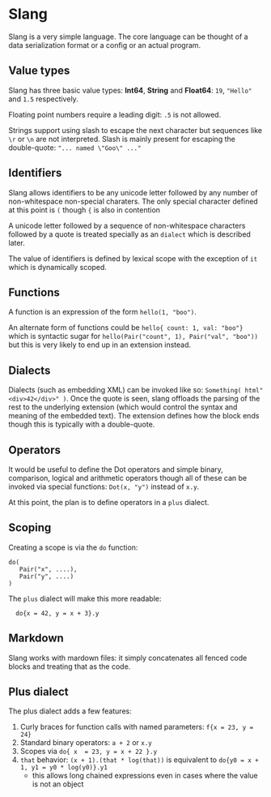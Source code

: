 # Slang

Slang is a very simple language. The core language can be thought of a data serialization format or a config or an actual program.

## Value types

Slang has three basic value types: **Int64**, **String** and **Float64**:  `19`, `"Hello"` and `1.5` respectively.

Floating point numbers require a leading digit: `.5` is not  allowed.

Strings support using slash to escape the next character but sequences like `\r` or `\n` are not interpreted.  Slash is mainly present for escaping the double-quote: `"... named \"Goo\" ..."`

## Identifiers

Slang allows identifiers to be any unicode letter followed by any number of non-whitespace non-special charaters.  The only special character defined at this point is `(` though `{` is also in contention

A unicode letter followed by a sequence of non-whitespace characters followed by a quote is treated specially as an `dialect` which is described later.

The value of identifiers is defined by lexical scope with the exception of `it` which is dynamically scoped.

## Functions

A function is an expression of the form `hello(1, "boo")`.  

An alternate form of functions could be `hello{ count: 1, val: "boo"}` which is syntactic sugar for
`hello(Pair("count", 1), Pair("val", "boo"))` but this is very likely to end up in an extension instead.

## Dialects

Dialects (such as embedding XML) can be invoked like so: `Something( html"<div>42</div>" )`.  Once the quote is seen, slang offloads the parsing of the rest to the underlying extension (which would control the syntax and meaning of the embedded text). The extension defines how the block ends though this is typically with a double-quote.

## Operators

It would be useful to define the Dot operators and simple binary, comparison, logical and arithmetic operators though all of these can be invoked via special functions: `Dot(x, "y")` instead of `x.y`.  

At this point, the  plan is to define operators in a `plus` dialect.

## Scoping

Creating a scope is via the `do` function:

```
do(
   Pair("x", ....),
   Pair("y", ....)
)
```

The `plus` dialect will make this more readable:

```
  do{x = 42, y = x + 3}.y
```

## Markdown

Slang works with mardown files: it simply concatenates all fenced code blocks and treating that as the code.

## Plus dialect

The plus dialect adds a few features:

1. Curly braces for function calls with named parameters: `f{x = 23, y = 24}`
2. Standard binary operators: `a + 2` or `x.y` 
3. Scopes via `do{ x  = 23, y = x + 22 }.y`
4. `that` behavior: `(x + 1).(that * log(that))` is equivalent to `do{y0 = x + 1, y1 = y0 * log(y0)}.y1`
   - this allows long chained expressions even in cases where the value is not an object 
